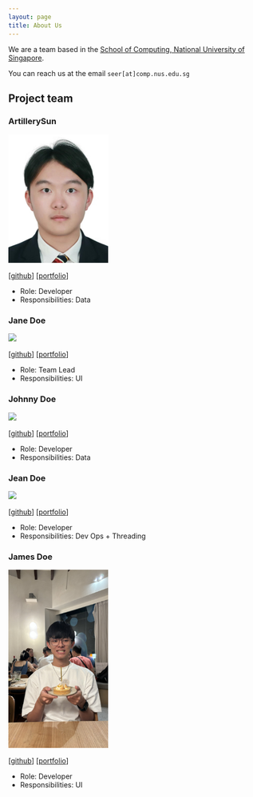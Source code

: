 ```yaml
---
layout: page
title: About Us
---
```


We are a team based in the [School of Computing, National University of Singapore](https://www.comp.nus.edu.sg).

You can reach us at the email `seer[at]comp.nus.edu.sg`

## Project team

### ArtillerySun

<img src="images/artillerysun.png" width="200px">

[[github](https://github.com/ArtillerySun)]
[[portfolio](team/artillerysun.md)]

* Role: Developer
* Responsibilities: Data

### Jane Doe

<img src="images/johndoe.png" width="200px">

[[github](http://github.com/johndoe)]
[[portfolio](team/jellypenguinnn)]

* Role: Team Lead
* Responsibilities: UI

### Johnny Doe

<img src="images/johndoe.png" width="200px">

[[github](http://github.com/johndoe)] [[portfolio](team/jellypenguinnn)]

* Role: Developer
* Responsibilities: Data

### Jean Doe

<img src="images/johndoe.png" width="200px">

[[github](http://github.com/johndoe)]
[[portfolio](team/jellypenguinnn)]

* Role: Developer
* Responsibilities: Dev Ops + Threading

### James Doe

<img src="images/jellypenguinnn.png" width="200px">

[[github](http://github.com/jellypenguinnn)]
[[portfolio](team/jellypenguinnn.md)]

* Role: Developer
* Responsibilities: UI

